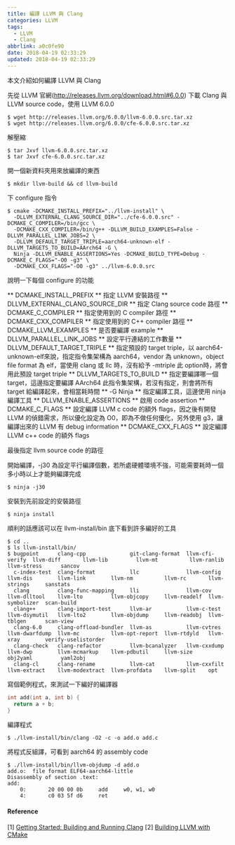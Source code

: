```yaml
---
title: 編譯 LLVM 與 Clang
categories: LLVM
tags:
  - LLVM
  - Clang
abbrlink: a0c0fe90
date: 2018-04-19 02:33:29
updated: 2018-04-19 02:33:29
---
```


本文介紹如何編譯 LLVM 與 Clang

先從 LLVM 官網(http://releases.llvm.org/download.html#6.0.0) 下載 Clang 與 LLVM source code，使用 LLVM 6.0.0

    $ wget http://releases.llvm.org/6.0.0/llvm-6.0.0.src.tar.xz
    $ wget http://releases.llvm.org/6.0.0/cfe-6.0.0.src.tar.xz

解壓縮

    $ tar Jxvf llvm-6.0.0.src.tar.xz
    $ tar Jxvf cfe-6.0.0.src.tar.xz

開一個新資料夾用來放編譯的東西

    $ mkdir llvm-build && cd llvm-build

下 configure 指令

    $ cmake -DCMAKE_INSTALL_PREFIX="../llvm-install" \
      -DLLVM_EXTERNAL_CLANG_SOURCE_DIR="../cfe-6.0.0.src" -DCMAKE_C_COMPILER=/bin/gcc \
      -DCMAKE_CXX_COMPILER=/bin/g++ -DLLVM_BUILD_EXAMPLES=False -DLLVM_PARALLEL_LINK_JOBS=2 \
      -DLLVM_DEFAULT_TARGET_TRIPLE=aarch64-unknown-elf -DLLVM_TARGETS_TO_BUILD=AArch64 -G \
      Ninja -DLLVM_ENABLE_ASSERTIONS=Yes -DCMAKE_BUILD_TYPE=Debug -DCMAKE_C_FLAGS="-O0 -g3" \
      -DCMAKE_CXX_FLAGS="-O0 -g3" ../llvm-6.0.0.src

說明一下每個 configure 的功能

** DCMAKE_INSTALL_PREFIX **
  指定 LLVM 安裝路徑
** DLLVM_EXTERNAL_CLANG_SOURCE_DIR **
  指定 Clang source code 路徑
** DCMAKE_C_COMPILER **
  指定使用到的 C compiler 路徑
** DCMAKE_CXX_COMPILER **
  指定使用到的 C++ compiler 路徑
** DCMAKE_LLVM_EXAMPLES **
  是否要編譯 example
** DLLVM_PARALLEL_LINK_JOBS **
  設定平行連結的工作數量
** DLLVM_DEFAULT_TARGET_TRIPLE **
  指定預設的 target triple，以 aarch64-unknown-elf來說，指定指令集架構為 aarch64，vendor 為 unknown，object file format 為 elf，當使用 clang 或 llc 時，沒有給予 -mtriple 此 option時，將會用此預設 target triple
** DLLVM_TARGETS_TO_BUILD **
  指定要編譯哪一個 target，這邊指定要編譯 AArch64 此指令集架構，若沒有指定，則會將所有 target 給編譯起來，會相當耗時間
** -G Ninja **
  指定編譯工具，這邊使用 ninja 編譯工具
** DLLVM_ENABLE_ASSERTIONS **
  啟用 code assertion
** DCMAKE_C_FLAGS **
  設定編譯 LLVM c code 的額外 flags，因之後有開發 LLVM 的偵錯需求，所以優化設定為 O0，即為不做任何優化，另外使用 g3，讓編譯出來的 LLVM 有 debug information
** DCMAKE_CXX_FLAGS **
  設定編譯 LLVM c++ code 的額外 flags

最後指定 llvm source code 的路徑

開始編譯，-j30 為設定平行編譯個數，若所處硬體環境不強，可能需要耗時一個多小時以上才能夠編譯完成

    $ ninja -j30

安裝到先前設定的安裝路徑

    $ ninja install

順利的話應該可以在 llvm-install/bin 底下看到許多編好的工具

    $ cd ..
    $ ls llvm-install/bin/
    $ bugpoint      clang-cpp              git-clang-format  llvm-cfi-verify  llvm-diff       llvm-lib         llvm-mt          llvm-ranlib   llvm-stress      sancov
      c-index-test  clang-format           llc               llvm-config      llvm-dis        llvm-link        llvm-nm          llvm-rc       llvm-strings     sanstats
      clang         clang-func-mapping     lli               llvm-cov         llvm-dlltool    llvm-lto         llvm-objcopy     llvm-readelf  llvm-symbolizer  scan-build
      clang++       clang-import-test      llvm-ar           llvm-c-test      llvm-dsymutil   llvm-lto2        llvm-objdump     llvm-readobj  llvm-tblgen      scan-view
      clang-6.0     clang-offload-bundler  llvm-as           llvm-cvtres      llvm-dwarfdump  llvm-mc          llvm-opt-report  llvm-rtdyld   llvm-xray        verify-uselistorder
      clang-check   clang-refactor         llvm-bcanalyzer   llvm-cxxdump     llvm-dwp        llvm-mcmarkup    llvm-pdbutil     llvm-size     obj2yaml         yaml2obj
      clang-cl      clang-rename           llvm-cat          llvm-cxxfilt     llvm-extract    llvm-modextract  llvm-profdata    llvm-split    opt

寫個範例程式，來測試一下編好的編譯器
``` c
int add(int a, int b) {
  return a + b;
}  
```

編譯程式

    $ ./llvm-install/bin/clang -O2 -c -o add.o add.c

將程式反組譯，可看到 aarch64 的 assembly code

    $ ./llvm-install/bin/llvm-objdump -d add.o
    add.o:  file format ELF64-aarch64-little
    Disassembly of section .text:
    add:
        0:       20 00 00 0b     add     w0, w1, w0
        4:       c0 03 5f d6     ret

#### Reference
[1] [Getting Started: Building and Running Clang](https://clang.llvm.org/get_started.html)
[2] [Building LLVM with CMake](https://llvm.org/docs/CMake.html)
